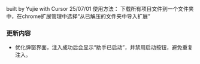 built by Yujie with Cursor
25/07/01
使用方法：
下载所有项目文件到一个文件夹中，在chrome扩展管理中选择“从已解压的文件夹中导入扩展”

### 更新内容

- 优化弹窗界面，注入成功后会显示“助手已启动”，并禁用启动按钮，避免重复注入。
